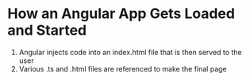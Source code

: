 # How an Angular App Gets Loaded and Started
01. Angular injects code into an index.html file that is then served to the user
02. Various .ts and .html files are referenced to make the final page